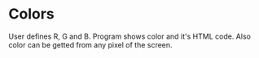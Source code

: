 # Colors
User defines R, G and B. Program shows color and it's HTML code. Also color can be getted from any pixel of the screen.
